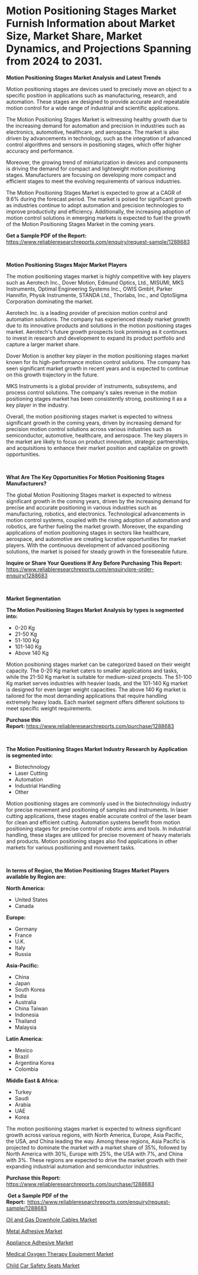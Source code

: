 <p><h1>Motion Positioning Stages Market Furnish Information about Market Size, Market Share, Market Dynamics, and Projections Spanning from 2024 to 2031.</h1></p><p><strong>Motion Positioning Stages Market Analysis and Latest Trends</strong></p>
<p><p>Motion positioning stages are devices used to precisely move an object to a specific position in applications such as manufacturing, research, and automation. These stages are designed to provide accurate and repeatable motion control for a wide range of industrial and scientific applications.</p><p>The Motion Positioning Stages Market is witnessing healthy growth due to the increasing demand for automation and precision in industries such as electronics, automotive, healthcare, and aerospace. The market is also driven by advancements in technology, such as the integration of advanced control algorithms and sensors in positioning stages, which offer higher accuracy and performance.</p><p>Moreover, the growing trend of miniaturization in devices and components is driving the demand for compact and lightweight motion positioning stages. Manufacturers are focusing on developing more compact and efficient stages to meet the evolving requirements of various industries.</p><p>The Motion Positioning Stages Market is expected to grow at a CAGR of 9.6% during the forecast period. The market is poised for significant growth as industries continue to adopt automation and precision technologies to improve productivity and efficiency. Additionally, the increasing adoption of motion control solutions in emerging markets is expected to fuel the growth of the Motion Positioning Stages Market in the coming years.</p></p>
<p><strong>Get a Sample PDF of the Report:&nbsp;</strong> <a href="https://www.reliableresearchreports.com/enquiry/request-sample/1288683">https://www.reliableresearchreports.com/enquiry/request-sample/1288683</a></p>
<p>&nbsp;</p>
<p><strong>Motion Positioning Stages Major Market Players</strong></p>
<p><p>The motion positioning stages market is highly competitive with key players such as Aerotech Inc., Dover Motion, Edmund Optics, Ltd., MISUMI, MKS Instruments, Optimal Engineering Systems Inc., OWIS GmbH, Parker Hannifin, Physik Instrumente, STANDA Ltd., Thorlabs, Inc., and OptoSigma Corporation dominating the market.</p><p>Aerotech Inc. is a leading provider of precision motion control and automation solutions. The company has experienced steady market growth due to its innovative products and solutions in the motion positioning stages market. Aerotech's future growth prospects look promising as it continues to invest in research and development to expand its product portfolio and capture a larger market share.</p><p>Dover Motion is another key player in the motion positioning stages market known for its high-performance motion control solutions. The company has seen significant market growth in recent years and is expected to continue on this growth trajectory in the future.</p><p>MKS Instruments is a global provider of instruments, subsystems, and process control solutions. The company's sales revenue in the motion positioning stages market has been consistently strong, positioning it as a key player in the industry.</p><p>Overall, the motion positioning stages market is expected to witness significant growth in the coming years, driven by increasing demand for precision motion control solutions across various industries such as semiconductor, automotive, healthcare, and aerospace. The key players in the market are likely to focus on product innovation, strategic partnerships, and acquisitions to enhance their market position and capitalize on growth opportunities.</p></p>
<p>&nbsp;</p>
<p><strong>What Are The Key Opportunities For Motion Positioning Stages Manufacturers?</strong></p>
<p><p>The global Motion Positioning Stages market is expected to witness significant growth in the coming years, driven by the increasing demand for precise and accurate positioning in various industries such as manufacturing, robotics, and electronics. Technological advancements in motion control systems, coupled with the rising adoption of automation and robotics, are further fueling the market growth. Moreover, the expanding applications of motion positioning stages in sectors like healthcare, aerospace, and automotive are creating lucrative opportunities for market players. With the continuous development of advanced positioning solutions, the market is poised for steady growth in the foreseeable future.</p></p>
<p><strong>Inquire or Share Your Questions If Any Before Purchasing This Report:</strong> <a href="https://www.reliableresearchreports.com/enquiry/pre-order-enquiry/1288683">https://www.reliableresearchreports.com/enquiry/pre-order-enquiry/1288683</a></p>
<p>&nbsp;</p>
<p><strong>Market Segmentation</strong></p>
<p><strong>The Motion Positioning Stages Market Analysis by types is segmented into:</strong></p>
<p><ul><li>0-20 Kg</li><li>21-50 Kg</li><li>51-100 Kg</li><li>101-140 Kg</li><li>Above 140 Kg</li></ul></p>
<p><p>Motion positioning stages market can be categorized based on their weight capacity. The 0-20 Kg market caters to smaller applications and tasks, while the 21-50 Kg market is suitable for medium-sized projects. The 51-100 Kg market serves industries with heavier loads, and the 101-140 Kg market is designed for even larger weight capacities. The above 140 Kg market is tailored for the most demanding applications that require handling extremely heavy loads. Each market segment offers different solutions to meet specific weight requirements.</p></p>
<p><strong>Purchase this Report:&nbsp;</strong><a href="https://www.reliableresearchreports.com/purchase/1288683">https://www.reliableresearchreports.com/purchase/1288683</a></p>
<p>&nbsp;</p>
<p><strong>The Motion Positioning Stages Market Industry Research by Application is segmented into:</strong></p>
<p><ul><li>Biotechnology</li><li>Laser Cutting</li><li>Automation</li><li>Industrial Handling</li><li>Other</li></ul></p>
<p><p>Motion positioning stages are commonly used in the biotechnology industry for precise movement and positioning of samples and instruments. In laser cutting applications, these stages enable accurate control of the laser beam for clean and efficient cutting. Automation systems benefit from motion positioning stages for precise control of robotic arms and tools. In industrial handling, these stages are utilized for precise movement of heavy materials and products. Motion positioning stages also find applications in other markets for various positioning and movement tasks.</p></p>
<p>&nbsp;</p>
<p><strong>In terms of Region, the Motion Positioning Stages Market Players available by Region are:</strong></p>
<p>
    <p> <strong> North America: </strong>
        <ul>
            <li>United States</li>
            <li>Canada</li>
        </ul>
        </p> 
    <p> <strong> Europe: </strong>
        <ul>
            <li>Germany</li>
            <li>France</li>
            <li>U.K.</li>
            <li>Italy</li>
            <li>Russia</li>
        </ul>
        </p> 
    <p> <strong> Asia-Pacific: </strong>
        <ul>
            <li>China</li>
            <li>Japan</li>
            <li>South Korea</li>
            <li>India</li>
            <li>Australia</li>
            <li>China Taiwan</li>
            <li>Indonesia</li>
            <li>Thailand</li>
            <li>Malaysia</li>
        </ul>
        </p> 
    <p> <strong> Latin America: </strong>
        <ul>
            <li>Mexico</li>
            <li>Brazil</li>
            <li>Argentina Korea</li>
            <li>Colombia</li>
        </ul>
        </p> 
    <p> <strong> Middle East & Africa: </strong>
        <ul>
            <li>Turkey</li>
            <li>Saudi</li>
            <li>Arabia</li>
            <li>UAE</li>
            <li>Korea</li>
        </ul>
    </p>
    </p>
<p><p>The motion positioning stages market is expected to witness significant growth across various regions, with North America, Europe, Asia Pacific, the USA, and China leading the way. Among these regions, Asia Pacific is projected to dominate the market with a market share of 35%, followed by North America with 30%, Europe with 25%, the USA with 7%, and China with 3%. These regions are expected to drive the market growth with their expanding industrial automation and semiconductor industries.</p></p>
<p><strong>Purchase this Report: </strong><a href="https://www.reliableresearchreports.com/purchase/1288683">https://www.reliableresearchreports.com/purchase/1288683</a></p>
<p>&nbsp;<strong>Get a Sample PDF of the Report:&nbsp;&nbsp;</strong><a href="https://www.reliableresearchreports.com/enquiry/request-sample/1288683">https://www.reliableresearchreports.com/enquiry/request-sample/1288683</a></p>
<p><strong></strong></p>
<p><p><a href="https://github.com/nicholepatriciadoylenwnrjr0/Market-Research-Report-List-1/blob/main/oil-and-gas-downhole-cables-market.md">Oil and Gas Downhole Cables Market</a></p><p><a href="https://view.publitas.com/reportprime-1/metal-adhesive-market-size-reflecting-a-forecast-till-2031-market-by-type-by-application-and-by-geography/">Metal Adhesive Market</a></p><p><a href="https://view.publitas.com/reportprime-1/appliance-adhesive-market-a-comprehensive-report-of-its-market-share-growth-trends-2024-2031/">Appliance Adhesive Market</a></p><p><a href="https://iodized-pantydraco-05c.notion.site/Medical-Oxygen-Therapy-Equipment-Market-Size-Share-Trends-Analysis-Report-By-Material-By-Type-B-15be85eac24848cf90eea85a30cf34db">Medical Oxygen Therapy Equipment Market</a></p><p><a href="https://noble-drawer-34c.notion.site/Child-Car-Safety-Seats-Market-Insights-Market-Players-and-Forecast-Till-2031-84d40f9f79604a83bc0a8b79932f1cad">Child Car Safety Seats Market</a></p></p>